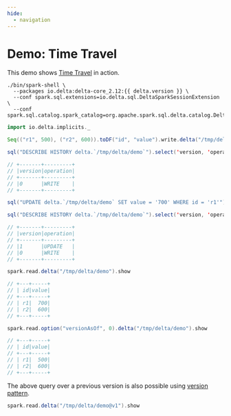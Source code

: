 ```yaml
---
hide:
  - navigation
---
```


# Demo: Time Travel

This demo shows [Time Travel](../time-travel.md) in action.

```text
./bin/spark-shell \
  --packages io.delta:delta-core_2.12:{{ delta.version }} \
  --conf spark.sql.extensions=io.delta.sql.DeltaSparkSessionExtension \
  --conf spark.sql.catalog.spark_catalog=org.apache.spark.sql.delta.catalog.DeltaCatalog
```

```scala
import io.delta.implicits._

Seq(("r1", 500), ("r2", 600)).toDF("id", "value").write.delta("/tmp/delta/demo")

sql("DESCRIBE HISTORY delta.`/tmp/delta/demo`").select('version, 'operation).show(truncate = false)

// +-------+---------+
// |version|operation|
// +-------+---------+
// |0      |WRITE    |
// +-------+---------+

sql("UPDATE delta.`/tmp/delta/demo` SET value = '700' WHERE id = 'r1'")

sql("DESCRIBE HISTORY delta.`/tmp/delta/demo`").select('version, 'operation).show(truncate = false)

// +-------+---------+
// |version|operation|
// +-------+---------+
// |1      |UPDATE   |
// |0      |WRITE    |
// +-------+---------+

spark.read.delta("/tmp/delta/demo").show

// +---+-----+
// | id|value|
// +---+-----+
// | r1|  700|
// | r2|  600|
// +---+-----+

spark.read.option("versionAsOf", 0).delta("/tmp/delta/demo").show

// +---+-----+
// | id|value|
// +---+-----+
// | r1|  500|
// | r2|  600|
// +---+-----+
```

The above query over a previous version is also possible using [version pattern](../DeltaTimeTravelSpec.md#time-travel-patterns).

```scala
spark.read.delta("/tmp/delta/demo@v1").show
```
